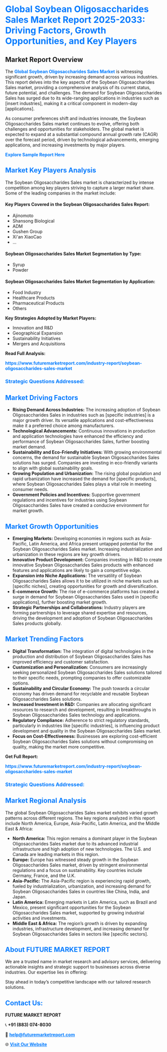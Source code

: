 <h1 style="color: #007BFF;">Global Soybean Oligosaccharides Sales Market Report 2025-2033: Driving Factors, Growth Opportunities, and Key Players</h1>

<section id="overview">
<h2>Market Report Overview</h2>
<p>The <a href="https://www.futuremarketreport.com/industry-report/soybean-oligosaccharides-sales-market" style="color: #007BFF; text-decoration: none;"><strong>Global Soybean Oligosaccharides Sales Market</strong></a> is witnessing significant growth, driven by increasing demand across various industries. This report delves into the key aspects of the Soybean Oligosaccharides Sales market, providing a comprehensive analysis of its current status, future potential, and challenges. The demand for Soybean Oligosaccharides Sales has surged due to its wide-ranging applications in industries such as [insert industries], making it a critical component in modern-day [applications].</p>
<p>As consumer preferences shift and industries innovate, the Soybean Oligosaccharides Sales market continues to evolve, offering both challenges and opportunities for stakeholders. The global market is expected to expand at a substantial compound annual growth rate (CAGR) over the forecast period, driven by technological advancements, emerging applications, and increasing investments by major players.</p>
</section>

<section id="overview">
<p><a href="https://www.futuremarketreport.com/request-sample/reportId=105067" style="color: #007BFF; text-decoration: none;"><strong>Explore Sample Report Here</strong></a></p>
</section>

<section id="key-players">
<h2 style="color: #007BFF;">Market Key Players Analysis</h2>
<p>The Soybean Oligosaccharides Sales market is characterized by intense competition among key players striving to capture a larger market share. Some of the leading companies in the market include:</p>
<h4>Key Players Covered in the Soybean Oligosaccharides Sales Report:</h4>
<ul><li>Ajinomoto</li><li>Shansong Biological</li><li>ADM</li><li>Gushen Group</li><li>Xi&#039;an XiaoCao</li><li>...</li></ul>
<h4>Soybean Oligosaccharides Sales Market Segmentation by Type:</h4>
<ul><li>Syrup</li><li>Powder</li></ul>

<h4>Soybean Oligosaccharides Sales Market Segmentation by Application:</h4>
<ul><li>Food Industry</li><li>Healthcare Products</li><li>Pharmaceutical Products</li><li>Others</li></ul>
<p><strong>Key Strategies Adopted by Market Players:</strong></p>
<ul>
<li>Innovation and R&D</li>
<li>Geographical Expansion</li>
<li>Sustainability Initiatives</li>
<li>Mergers and Acquisitions</li>
</ul>
</section>

<section>
<p><strong>Read Full Analysis: </strong></p><a href="https://www.futuremarketreport.com/industry-report/soybean-oligosaccharides-sales-market" style="color: #007BFF; text-decoration: none;"><strong>https://www.futuremarketreport.com/industry-report/soybean-oligosaccharides-sales-market</strong></a>
<h3 style="color: #007BFF;">Strategic Questions Addressed:</h3>
</section>

<section id="driving-factors">
<h2 style="color: #007BFF;">Market Driving Factors</h2>
<ul>
<li><strong>Rising Demand Across Industries:</strong> The increasing adoption of Soybean Oligosaccharides Sales in industries such as [specific industries] is a major growth driver. Its versatile applications and cost-effectiveness make it a preferred choice among manufacturers.</li>
<li><strong>Technological Advancements:</strong> Continuous innovations in production and application technologies have enhanced the efficiency and performance of Soybean Oligosaccharides Sales, further boosting market demand.</li>
<li><strong>Sustainability and Eco-Friendly Initiatives:</strong> With growing environmental concerns, the demand for sustainable Soybean Oligosaccharides Sales solutions has surged. Companies are investing in eco-friendly variants to align with global sustainability goals.</li>
<li><strong>Growing Population and Urbanization:</strong> The rising global population and rapid urbanization have increased the demand for [specific products], where Soybean Oligosaccharides Sales plays a vital role in meeting consumer needs.</li>
<li><strong>Government Policies and Incentives:</strong> Supportive government regulations and incentives for industries using Soybean Oligosaccharides Sales have created a conducive environment for market growth.</li>
</ul>
</section>

<section id="growth-opportunities">
<h2 style="color: #007BFF;">Market Growth Opportunities</h2>
<ul>
<li><strong>Emerging Markets:</strong> Developing economies in regions such as Asia-Pacific, Latin America, and Africa present untapped potential for the Soybean Oligosaccharides Sales market. Increasing industrialization and urbanization in these regions are key growth drivers.</li>
<li><strong>Innovative Product Development:</strong> Companies investing in R&D to create innovative Soybean Oligosaccharides Sales products with enhanced features and applications are likely to gain a competitive edge.</li>
<li><strong>Expansion into Niche Applications:</strong> The versatility of Soybean Oligosaccharides Sales allows it to be utilized in niche markets such as [specific niches], creating opportunities for growth and diversification.</li>
<li><strong>E-commerce Growth:</strong> The rise of e-commerce platforms has created a surge in demand for Soybean Oligosaccharides Sales used in [specific applications], further boosting market growth.</li>
<li><strong>Strategic Partnerships and Collaborations:</strong> Industry players are forming partnerships to leverage shared expertise and resources, driving the development and adoption of Soybean Oligosaccharides Sales products globally.</li>
</ul>
</section>

<section id="trending-factors">
<h2 style="color: #007BFF;">Market Trending Factors</h2>
<ul>
<li><strong>Digital Transformation:</strong> The integration of digital technologies in the production and distribution of Soybean Oligosaccharides Sales has improved efficiency and customer satisfaction.</li>
<li><strong>Customization and Personalization:</strong> Consumers are increasingly seeking personalized Soybean Oligosaccharides Sales solutions tailored to their specific needs, prompting companies to offer customizable options.</li>
<li><strong>Sustainability and Circular Economy:</strong> The push towards a circular economy has driven demand for recyclable and reusable Soybean Oligosaccharides Sales solutions.</li>
<li><strong>Increased Investment in R&D:</strong> Companies are allocating significant resources to research and development, resulting in breakthroughs in Soybean Oligosaccharides Sales technology and applications.</li>
<li><strong>Regulatory Compliance:</strong> Adherence to strict regulatory standards, particularly in industries like [specific industries], is influencing product development and quality in the Soybean Oligosaccharides Sales market.</li>
<li><strong>Focus on Cost-Effectiveness:</strong> Businesses are exploring cost-efficient Soybean Oligosaccharides Sales solutions without compromising on quality, making the market more competitive.</li>
</ul>
</section>

<section>
<p><strong>Get Full Report: </strong></p><a href="https://www.futuremarketreport.com/industry-report/soybean-oligosaccharides-sales-market" style="color: #007BFF; text-decoration: none;"><strong>https://www.futuremarketreport.com/industry-report/soybean-oligosaccharides-sales-market</strong></a>
<h3 style="color: #007BFF;">Strategic Questions Addressed:</h3>
</section>


<section id="regional-analysis">
<h2 style="color: #007BFF;">Market Regional Analysis</h2>
<p>The global Soybean Oligosaccharides Sales market exhibits varied growth patterns across different regions. The key regions analyzed in this report include North America, Europe, Asia-Pacific, Latin America, and the Middle East & Africa:</p>
<ul>
<li><strong>North America:</strong> This region remains a dominant player in the Soybean Oligosaccharides Sales market due to its advanced industrial infrastructure and high adoption of new technologies. The U.S. and Canada are leading markets in this region.</li>
<li><strong>Europe:</strong> Europe has witnessed steady growth in the Soybean Oligosaccharides Sales market, driven by stringent environmental regulations and a focus on sustainability. Key countries include Germany, France, and the U.K.</li>
<li><strong>Asia-Pacific:</strong> The Asia-Pacific region is experiencing rapid growth, fueled by industrialization, urbanization, and increasing demand for Soybean Oligosaccharides Sales in countries like China, India, and Japan.</li>
<li><strong>Latin America:</strong> Emerging markets in Latin America, such as Brazil and Mexico, present significant opportunities for the Soybean Oligosaccharides Sales market, supported by growing industrial activities and investments.</li>
<li><strong>Middle East & Africa:</strong> The region’s growth is driven by expanding industries, infrastructure development, and increasing demand for Soybean Oligosaccharides Sales in sectors like [specific sectors].</li>
</ul>
</section>

<footer>
<h2 style="color: #007BFF;">About FUTURE MARKET REPORT</h2>
<p>We are a trusted name in market research and advisory services, delivering actionable insights and strategic support to businesses across diverse industries. Our expertise lies in offering:</p>

<p>Stay ahead in today’s competitive landscape with our tailored research solutions.</p>

<h2 style="color: #007BFF;">Contact Us:</h2>
<p><strong>FUTURE MARKET REPORT</strong></p>
<p>📞 <strong>+91 (883) 074-8030</strong></p>
<p>📧 <strong><a href="mailto:help@futuremarketreport.com" style="color: #007BFF;">help@futuremarketreport.com</a></strong></p>
<p>🌐 <strong><a href="https://www.futuremarketreport.com/" style="color: #007BFF;">Visit Our Website</a></strong></p>
</footer>